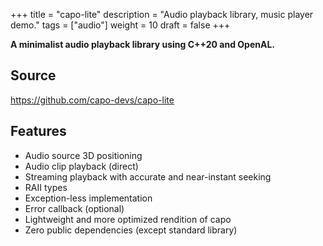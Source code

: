 +++
title = "capo-lite"
description = "Audio playback library, music player demo."
tags = ["audio"]
weight = 10
draft = false
+++

**A minimalist audio playback library using C++20 and OpenAL.**

## Source

https://github.com/capo-devs/capo-lite

## Features

- Audio source 3D positioning
- Audio clip playback (direct)
- Streaming playback with accurate and near-instant seeking
- RAII types
- Exception-less implementation
- Error callback (optional)
- Lightweight and more optimized rendition of capo
- Zero public dependencies (except standard library)
